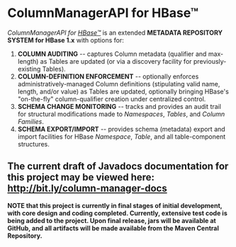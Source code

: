 # ColumnManagerAPI for HBase™
*ColumnManagerAPI for <a href="http://hbase.apache.org/" target="_blank">HBase™</a>* is an extended **METADATA REPOSITORY SYSTEM for HBase 1.x** with options for:

1. **COLUMN AUDITING** -- captures Column metadata (qualifier and max-length) as Tables are updated (or via a discovery facility for previously-existing Tables).
2. **COLUMN-DEFINITION ENFORCEMENT** -- optionally enforces administratively-managed Column definitions (stipulating valid name, length, and/or value) as Tables are updated, optionally bringing HBase's "on-the-fly" column-qualifier creation under centralized control.
3. **SCHEMA CHANGE MONITORING** -- tracks and provides an audit trail for structural modifications made to *Namespaces*, *Tables*, and *Column Families*.
4. **SCHEMA EXPORT/IMPORT** -- provides schema (metadata) export and import facilities for HBase *Namespace*, *Table*, and all table-component structures.

## The current draft of Javadocs documentation for this project may be viewed here: http://bit.ly/column-manager-docs

**NOTE that this project is currently in final stages of initial development, with core design and coding completed. Currently, extensive test code is being added to the project. Upon final release, jars will be available at GitHub, and all artifacts will be made available from the Maven Central Repository.**